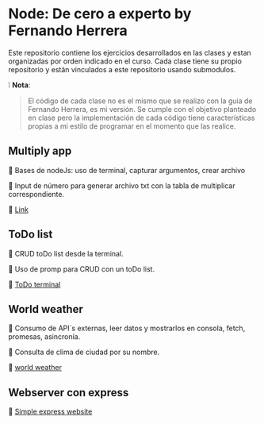 # Node: De cero a experto by Fernando Herrera

Este repositorio contiene los ejercicios desarrollados en las clases y estan organizadas por orden indicado en el curso.
Cada clase tiene su propio repositorio y están vinculados a este repositorio usando submodulos.

:grey_exclamation: **Nota**:

> El código de cada clase no es el mismo que se realizo con la guia de Fernando Herrera, es mi versión. Se cumple con el objetivo planteado en clase pero la implementación de cada código tiene características propias a mi estilo de programar en el momento que las realice.

## Multiply app

:dart: Bases de nodeJs: uso de terminal, capturar argumentos, crear archivo

:checkered_flag: Input de número para generar archivo txt con la tabla de multiplicar correspondiente.

:link: [Link](https://github.com/HarleySG/udemy-nodeJs-multiply-app)

## ToDo list

:dart: CRUD toDo list desde la terminal.

:checkered_flag: Uso de promp para CRUD con un toDo list.

:link: [ToDo terminal](https://github.com/HarleySG/udemy-nodejs-console-todo-list)

## World weather

:dart: Consumo de API´s externas, leer datos y mostrarlos en consola, fetch, promesas, asincronía.

:checkered_flag: Consulta de clima de ciudad por su nombre.

:link: [world weather](https://github.com/HarleySG/udemy-nodejs-world-weather)

## Webserver con express

:link: [Simple express website](https://github.com/HarleySG/udemy-nodejs-webserver-express)
